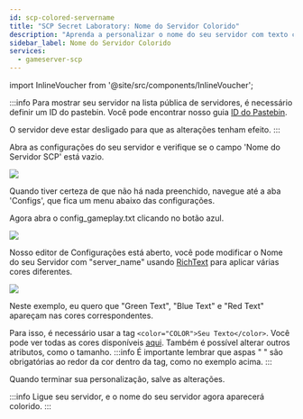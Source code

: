 ```yaml
---
id: scp-colored-servername
title: "SCP Secret Laboratory: Nome do Servidor Colorido"
description: "Aprenda a personalizar o nome do seu servidor com texto colorido para melhor visibilidade e estilo → Saiba mais agora"
sidebar_label: Nome do Servidor Colorido
services:
  - gameserver-scp
---
```


import InlineVoucher from '@site/src/components/InlineVoucher';

:::info
Para mostrar seu servidor na lista pública de servidores, é necessário definir um ID do pastebin. Você pode encontrar nosso guia [ID do Pastebin](scp-pastebin.md).

O servidor deve estar desligado para que as alterações tenham efeito.
:::

<InlineVoucher />

Abra as configurações do seu servidor e verifique se o campo 'Nome do Servidor SCP' está vazio.

![](https://screensaver01.zap-hosting.com/index.php/s/Y9BXkJnBGXy3jWP/preview)

Quando tiver certeza de que não há nada preenchido, navegue até a aba 'Configs', que fica um menu abaixo das configurações.

Agora abra o config_gameplay.txt clicando no botão azul.

![](https://screensaver01.zap-hosting.com/index.php/s/FAm8KQfAonpTWp2/preview)

Nosso editor de Configurações está aberto, você pode modificar o Nome do seu Servidor com "server_name" usando [RichText](https://docs.unity3d.com/Packages/com.unity.ugui@1.0/manual/StyledText.html) para aplicar várias cores diferentes.

![](https://screensaver01.zap-hosting.com/index.php/s/jebLtwqZToWJ27C/preview)

Neste exemplo, eu quero que "Green Text", "Blue Text" e "Red Text" apareçam nas cores correspondentes.

Para isso, é necessário usar a tag `<color="COLOR">Seu Texto</color>`. Você pode ver todas as cores disponíveis [aqui](https://docs.unity3d.com/Packages/com.unity.ugui@1.0/manual/StyledText.html). Também é possível alterar outros atributos, como o tamanho.
:::info
É importante lembrar que aspas " " são obrigatórias ao redor da cor dentro da tag, como no exemplo acima.
:::

Quando terminar sua personalização, salve as alterações.

:::info
Ligue seu servidor, e o nome do seu servidor agora aparecerá colorido.
:::

<InlineVoucher />